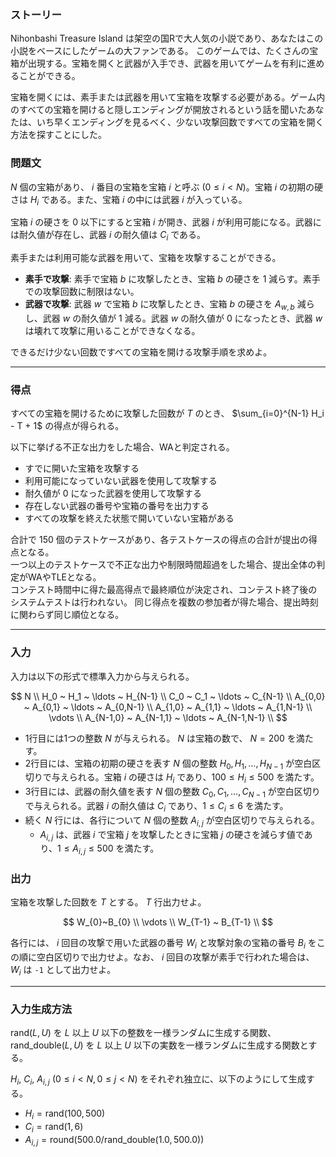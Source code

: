 ### ストーリー
Nihonbashi Treasure Island は架空の国Rで大人気の小説であり、あなたはこの小説をベースにしたゲームの大ファンである。 このゲームでは、たくさんの宝箱が出現する。宝箱を開くと武器が入手でき、武器を用いてゲームを有利に進めることができる。

宝箱を開くには、素手または武器を用いて宝箱を攻撃する必要がある。ゲーム内のすべての宝箱を開けると隠しエンディングが開放されるという話を聞いたあなたは、いち早くエンディングを見るべく、少ない攻撃回数ですべての宝箱を開く方法を探すことにした。

### 問題文
$N$ 個の宝箱があり、 $i$ 番目の宝箱を宝箱 $i$ と呼ぶ $(0 \le i \lt N)$。宝箱 $i$ の初期の硬さは $H_i$ である。また、宝箱 $i$ の中には武器 $i$ が入っている。

宝箱 $i$ の硬さを $0$ 以下にすると宝箱 $i$ が開き、武器 $i$ が利用可能になる。武器には耐久値が存在し、武器 $i$ の耐久値は $C_i$ である。

素手または利用可能な武器を用いて、宝箱を攻撃することができる。

- **素手で攻撃**: 素手で宝箱 $b$ に攻撃したとき、宝箱 $b$ の硬さを $1$ 減らす。素手での攻撃回数に制限はない。
- **武器で攻撃**: 武器 $w$ で宝箱 $b$ に攻撃したとき、宝箱 $b$ の硬さを $A_{w,b}$ 減らし、武器 $w$ の耐久値が $1$ 減る。武器 $w$ の耐久値が $0$ になったとき、武器 $w$ は壊れて攻撃に用いることができなくなる。

できるだけ少ない回数ですべての宝箱を開ける攻撃手順を求めよ。

---

### 得点
すべての宝箱を開けるために攻撃した回数が $T$ のとき、 $\sum_{i=0}^{N-1} H_i - T + 1$ の得点が得られる。

以下に挙げる不正な出力をした場合、WAと判定される。

- すでに開いた宝箱を攻撃する
- 利用可能になっていない武器を使用して攻撃する
- 耐久値が $0$ になった武器を使用して攻撃する
- 存在しない武器の番号や宝箱の番号を出力する
- すべての攻撃を終えた状態で開いていない宝箱がある

合計で 150 個のテストケースがあり、各テストケースの得点の合計が提出の得点となる。  
一つ以上のテストケースで不正な出力や制限時間超過をした場合、提出全体の判定がWAやTLEとなる。  
コンテスト時間中に得た最高得点で最終順位が決定され、コンテスト終了後のシステムテストは行われない。 同じ得点を複数の参加者が得た場合、提出時刻に関わらず同じ順位となる。

---

### 入力
入力は以下の形式で標準入力から与えられる。

$$
N \\
H_0 ~ H_1 ~ \ldots ~ H_{N-1} \\
C_0 ~ C_1 ~ \ldots ~ C_{N-1} \\
A_{0,0} ~ A_{0,1} ~ \ldots ~ A_{0,N-1} \\
A_{1,0} ~ A_{1,1} ~ \ldots ~ A_{1,N-1} \\
\vdots \\
A_{N-1,0} ~ A_{N-1,1} ~ \ldots ~ A_{N-1,N-1} \\
$$

- 1行目には1つの整数 $N$ が与えられる。 $N$ は宝箱の数で、 $N = 200$ を満たす。
- 2行目には、宝箱の初期の硬さを表す $N$ 個の整数 $H_0, H_1, \ldots, H_{N-1}$ が空白区切りで与えられる。宝箱 $i$ の硬さは $H_i$ であり、$100 \leq H_i \leq 500$ を満たす。
- 3行目には、武器の耐久値を表す $N$ 個の整数 $C_0, C_1, \ldots, C_{N-1}$ が空白区切りで与えられる。武器 $i$ の耐久値は $C_i$ であり、$1 \leq C_i \leq 6$ を満たす。
- 続く $N$ 行には、各行について $N$ 個の整数 $A_{i, j}$ が空白区切りで与えられる。
  - $A_{i,j}$ は、武器 $i$ で宝箱 $j$ を攻撃したときに宝箱 $j$ の硬さを減らす値であり、$1 \leq A_{i,j} \leq 500$ を満たす。

### 出力
宝箱を攻撃した回数を $T$ とする。 $T$ 行出力せよ。

$$
W_{0}~B_{0} \\
\vdots \\
W_{T-1} ~ B_{T-1} \\
$$

各行には、 $i$ 回目の攻撃で用いた武器の番号 $W_i$ と攻撃対象の宝箱の番号 $B_i$ をこの順に空白区切りで出力せよ。なお、 $i$ 回目の攻撃が素手で行われた場合は、 $W_i$ は `-1` として出力せよ。

---

### 入力生成方法
$\mathrm{rand}(L, U)$ を $L$ 以上 $U$ 以下の整数を一様ランダムに生成する関数、$\mathrm{rand\_double}(L, U)$ を $L$ 以上 $U$ 以下の実数を一様ランダムに生成する関数とする。

$H_i$, $C_i$, $A_{i,j}$ $(0 \le i \lt N, 0 \le j \lt N)$ をそれぞれ独立に、以下のようにして生成する。

- $H_i = \mathrm{rand}(100, 500)$
- $C_i = \mathrm{rand}(1, 6)$
- $A_{i,j} = \mathrm{round}(500.0 / \mathrm{rand\_double}(1.0, 500.0))$